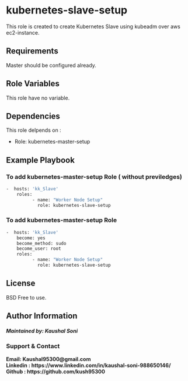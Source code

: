 kubernetes-slave-setup
=======================

This role is created to create Kubernetes Slave using kubeadm over aws ec2-instance.

Requirements
------------

Master should be configured already.

Role Variables
--------------

This role have no variable.

Dependencies
------------

This role delpends on :

- Role: kubernetes-master-setup

Example Playbook
----------------

### To add kubernetes-master-setup Role ( without previledges)
```sh
-  hosts: 'kk_Slave'
    roles:
          - name: "Worker Node Setup"
            role: kubernetes-slave-setup

```
### To add kubernetes-master-setup Role
```sh
-  hosts: 'kk_Slave'
    become: yes
    become_method: sudo
    become_user: root
    roles:
          - name: "Worker Node Setup"
            role: kubernetes-slave-setup

```

License
-------

BSD
Free to use.

Author Information
------------------

##### Maintained by: Kaushal Soni
 
### Support & Contact
<b>
Email: Kaushal95300@gmail.com </br>
Linkedin : https://www.linkedin.com/in/kaushal-soni-988650146/ </br>
Github : https://github.com/kush95300 </b> </br>



